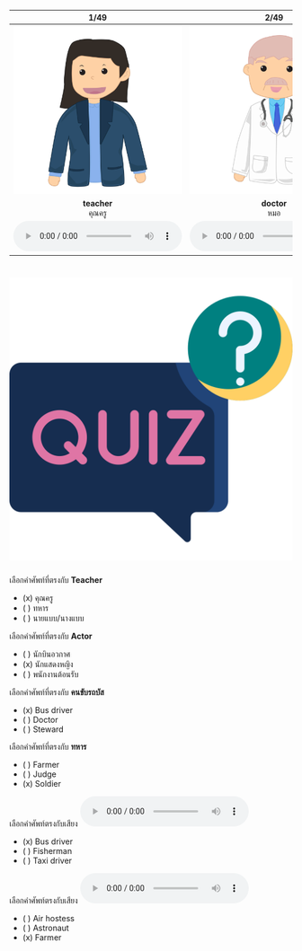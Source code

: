 <div class="carrousel">


|1/49|2/49|3/49|4/49|5/49|6/49|7/49|8/49|9/49|10/49|11/49|12/49|13/49|14/49|15/49|16/49|17/49|18/49|19/49|20/49|21/49|22/49|23/49|24/49|25/49|26/49|27/49|28/49|29/49|30/49|31/49|32/49|33/49|34/49|35/49|36/49|37/49|38/49|39/49|40/49|41/49|42/49|43/49|44/49|45/49|46/49|47/49|48/49|49/49|
| :----: | :----: | :----: | :----: | :----: | :----: | :----: | :----: | :----: | :----: | :----: | :----: | :----: | :----: | :----: | :----: | :----: | :----: | :----: | :----: | :----: | :----: | :----: | :----: | :----: | :----: | :----: | :----: | :----: | :----: | :----: | :----: | :----: | :----: | :----: | :----: | :----: | :----: | :----: | :----: | :----: | :----: | :----: | :----: | :----: | :----: | :----: | :----: | :----: |
|![](/media/img/occupations__teacher.svg)|![](/media/img/occupations__doctor.svg)|![](/media/img/occupations__nurse.svg)|![](/media/img/occupations__dentist.svg)|![](/media/img/occupations__pharmacist.svg)|![](/media/img/occupations__veterinarian.svg)|![](/media/img/occupations__policeman.svg)|![](/media/img/occupations__soldier.svg)|![](/media/img/occupations__postman.svg)|![](/media/img/occupations__farmer.svg)|![](/media/img/occupations__fisherman.svg)|![](/media/img/occupations__gardener.svg)|![](/media/img/occupations__cook.svg)|![](/media/img/occupations__carpenter.svg)|![](/media/img/occupations__receptionist.svg)|![](/media/img/occupations__translator.svg)|![](/media/img/occupations__guide.svg)|![](/media/img/occupations__artist.svg)|![](/media/img/occupations__actor.svg)|![](/media/img/occupations__actress.svg)|![](/media/img/occupations__model.svg)|![](/media/img/occupations__dancer.svg)|![](/media/img/occupations__singer.svg)|![](/media/img/occupations__musician.svg)|![](/media/img/occupations__photographer.svg)|![](/media/img/occupations__scientist.svg)|![](/media/img/occupations__engineer.svg)|![](/media/img/occupations__astronaut.svg)|![](/media/img/occupations__waiter.svg)|![](/media/img/occupations__waitress.svg)|![](/media/img/occupations__bus&#x20;driver.svg)|![](/media/img/occupations__taxi&#x20;driver.svg)|![](/media/img/occupations__building&#x20;contractor.svg)|![](/media/img/occupations__traffic&#x20;cop.svg)|![](/media/img/occupations__pilot.svg)|![](/media/img/occupations__air&#x20;hostess.svg)|![](/media/img/occupations__steward.svg)|![](/media/img/occupations__lawyer.svg)|![](/media/img/occupations__programmer.svg)|![](/media/img/occupations__architect.svg)|![](/media/img/occupations__secretary.svg)|![](/media/img/occupations__news&#x20;reporter.svg)|![](/media/img/occupations__seller.svg)|![](/media/img/occupations__cashier.svg)|![](/media/img/occupations__accountant.svg)|![](/media/img/occupations__judge.svg)|![](/media/img/occupations__politician.svg)|![](/media/img/occupations__prime&#x20;minister.svg)|![](/media/img/occupations__president.svg)|
|**teacher**<br>คุณครู|**doctor**<br>หมอ|**nurse**<br>พยาบาล|**dentist**<br>หมอฟัน|**pharmacist**<br>เภสัชกร|**veterinarian**<br>สัตวแพทย์|**policeman**<br>ตํารวจ|**soldier**<br>ทหาร|**postman**<br>บุรุษไปรษณีย์|**farmer**<br>เกษตรกร|**fisherman**<br>ชาวประมง|**gardener**<br>คนสวน|**cook**<br>พ่อครัว/แม่ครัว|**carpenter**<br>ช่างไม้|**receptionist**<br>พนักงานต้อนรับ|**translator**<br>ล่าม|**guide**<br>มัคคุเทศก์|**artist**<br>ศิลปิน|**actor**<br>นักแสดงชาย|**actress**<br>นักแสดงหญิง|**model**<br>นายแบบ/นางแบบ|**dancer**<br>นักเต้น|**singer**<br>นักร้อง|**musician**<br>นักดนตรี|**photographer**<br>ช่างภาพ|**scientist**<br>นักวิทยาศาสตร์|**engineer**<br>วิศวกร|**astronaut**<br>นักบินอวกาศ|**waiter**<br>พนักงานเสริ์ฟชาย|**waitress**<br>พนักงานเสริ์ฟหญิง|**bus driver**<br>คนขับรถบัส|**taxi driver**<br>คนขับแท็กซี่|**building contractor**<br>ผู้รับเหมาก่อสร้าง|**traffic cop**<br>ตํารวจจราจร|**pilot**<br>นักบิน|**air hostess**<br>พนักงานต้อนรับบนเครื่องบินหญิง (แอร์โฮสเตส)|**steward**<br>พนักงานต้อนรับบนเครื่องบินผู้ชาย (สจ๊วต)|**lawyer**<br>ทนายความ|**programmer**<br>โปรแกรมเมอร์|**architect**<br>สถาปนิก|**secretary**<br>เลขานุการ|**news reporter**<br>นักข่าว|**seller**<br>พนักงานขาย|**cashier**<br>แคชเชียร์|**accountant**<br>นักบัญชี|**judge**<br>ผู้พิพากษา|**politician**<br>นักการเมือง|**prime minister**<br>นายกรัฐมนตรี|**president**<br>ประธานาธิบดี|
|![](/media/audio/teacher.mp3)|![](/media/audio/doctor.mp3)|![](/media/audio/nurse.mp3)|![](/media/audio/dentist.mp3)|![](/media/audio/pharmacist.mp3)|![](/media/audio/veterinarian.mp3)|![](/media/audio/policeman.mp3)|![](/media/audio/soldier.mp3)|![](/media/audio/postman.mp3)|![](/media/audio/farmer.mp3)|![](/media/audio/fisherman.mp3)|![](/media/audio/gardener.mp3)|![](/media/audio/cook.mp3)|![](/media/audio/carpenter.mp3)|![](/media/audio/receptionist.mp3)|![](/media/audio/translator.mp3)|![](/media/audio/guide.mp3)|![](/media/audio/artist.mp3)|![](/media/audio/actor.mp3)|![](/media/audio/actress.mp3)|![](/media/audio/model.mp3)|![](/media/audio/dancer.mp3)|![](/media/audio/singer.mp3)|![](/media/audio/musician.mp3)|![](/media/audio/photographer.mp3)|![](/media/audio/scientist.mp3)|![](/media/audio/engineer.mp3)|![](/media/audio/astronaut.mp3)|![](/media/audio/waiter.mp3)|![](/media/audio/waitress.mp3)|![](/media/audio/bus&#x20;driver.mp3)|![](/media/audio/taxi&#x20;driver.mp3)|![](/media/audio/building&#x20;contractor.mp3)|![](/media/audio/traffic&#x20;cop.mp3)|![](/media/audio/pilot.mp3)|![](/media/audio/air&#x20;hostess.mp3)|![](/media/audio/steward.mp3)|![](/media/audio/lawyer.mp3)|![](/media/audio/programmer.mp3)|![](/media/audio/architect.mp3)|![](/media/audio/secretary.mp3)|![](/media/audio/news&#x20;reporter.mp3)|![](/media/audio/seller.mp3)|![](/media/audio/cashier.mp3)|![](/media/audio/accountant.mp3)|![](/media/audio/judge.mp3)|![](/media/audio/politician.mp3)|![](/media/audio/prime&#x20;minister.mp3)|![](/media/audio/president.mp3)|

</div>



# ![icon](/media/icons/quiz.svg) 

 เลือกคำศัพท์ที่ตรงกับ **Teacher**
 - (x) คุณครู
 - ( ) ทหาร
 - ( ) นายแบบ/นางแบบ

 เลือกคำศัพท์ที่ตรงกับ **Actor**
 - ( ) นักบินอวกาศ
 - (x) นักแสดงหญิง
 - ( ) พนักงานต้อนรับ

 เลือกคำศัพท์ที่ตรงกับ **คนขับรถบัส**
 - (x) Bus driver
 - ( ) Doctor
 - ( ) Steward

 เลือกคำศัพท์ที่ตรงกับ **ทหาร**
 - ( ) Farmer
 - ( ) Judge
 - (x) Soldier

เลือกคำศัพท์ตรงกับเสียง ![](/media/audio/bus&#x20;driver.mp3) 
 - (x) Bus driver
 - ( ) Fisherman
 - ( ) Taxi driver


เลือกคำศัพท์ตรงกับเสียง ![](/media/audio/farmer.mp3) 
 - ( ) Air hostess
 - ( ) Astronaut
 - (x) Farmer

